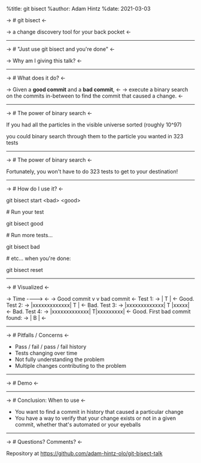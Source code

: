 %title: git bisect
%author: Adam Hintz
%date: 2021-03-03

-> # git bisect <-

-> a change discovery tool for your back pocket <-

--------------------------------------------------
-> # "Just use git bisect and you're done" <-

-> Why am I giving this talk? <-

-------------------------------------------------
-> # What does it do? <-

-> Given a **good commit** and a **bad commit**, <-
-> execute a binary search on the commits in-between to find the commit that caused a change. <-

-------------------------------------------------
-> # The power of binary search <-

If you had all the particles in the visible universe sorted (roughly 10^97)

you could binary search through them to the particle you wanted in 323 tests

-------------------------------------------------
-> # The power of binary search <-

Fortunately, you won't have to do 323 tests to get to your destination!

-------------------------------------------------
-> # How do I use it?  <-

git bisect start \<bad\> \<good\>

\# Run your test

git bisect good

\# Run more tests...

git bisect bad

\# etc... when you're done:

git bisect reset

-------------------------------------------------
-> # Visualized <-

-> Time ----> <-
-> Good commit v                          v bad commit <-
Test 1:
->             |             T            |            <-
Good.
Test 2:
->             |xxxxxxxxxxxxx|      T     |            <-
Bad.
Test 3:
->             |xxxxxxxxxxxxx|  T   |xxxxx|            <-
Bad.
Test 4:
->             |xxxxxxxxxxxxx| T|xxxxxxxxx|            <-
Good.
First bad commit found:
->             |                B         |            <-

-------------------------------------------------
-> # Pitfalls / Concerns <-

* Pass / fail / pass / fail history
* Tests changing over time
* Not fully understanding the problem
* Multiple changes contributing to the problem


-------------------------------------------------
-> # Demo <-

-------------------------------------------------
-> # Conclusion: When to use <-

* You want to find a commit in history that caused a particular change
* You have a way to verify that your change exists or not in a given commit, whether that's automated or your eyeballs

-------------------------------------------------
-> # Questions? Comments? <-

Repository at https://github.com/adam-hintz-olo/git-bisect-talk
